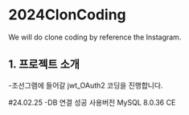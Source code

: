 # 2024ClonCoding
We will do clone coding by reference the Instagram.

## 1. 프로젝트 소개
-조선그램에 들어갈 jwt_OAuth2 코딩을 진행합니다.

#24.02.25
-DB 연결 성공  사용버전 MySQL 8.0.36 CE
